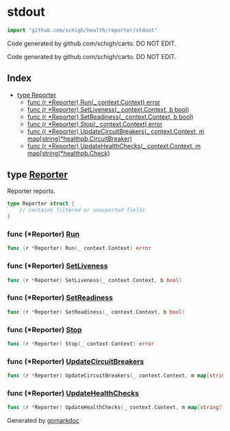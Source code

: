 <!-- gomarkdoc:embed:start -->

<!-- Code generated by gomarkdoc. DO NOT EDIT -->

# stdout

```go
import "github.com/schigh/health/reporter/stdout"
```

Code generated by github.com/schigh/carto. DO NOT EDIT.

Code generated by github.com/schigh/carto. DO NOT EDIT.

## Index

- [type Reporter](<#Reporter>)
  - [func \(r \*Reporter\) Run\(\_ context.Context\) error](<#Reporter.Run>)
  - [func \(r \*Reporter\) SetLiveness\(\_ context.Context, b bool\)](<#Reporter.SetLiveness>)
  - [func \(r \*Reporter\) SetReadiness\(\_ context.Context, b bool\)](<#Reporter.SetReadiness>)
  - [func \(r \*Reporter\) Stop\(\_ context.Context\) error](<#Reporter.Stop>)
  - [func \(r \*Reporter\) UpdateCircuitBreakers\(\_ context.Context, m map\[string\]\*healthpb.CircuitBreaker\)](<#Reporter.UpdateCircuitBreakers>)
  - [func \(r \*Reporter\) UpdateHealthChecks\(\_ context.Context, m map\[string\]\*healthpb.Check\)](<#Reporter.UpdateHealthChecks>)


<a name="Reporter"></a>
## type [Reporter](<https://github.com/schigh/health/blob/main/reporter/stdout/reporter.go#L26-L31>)

Reporter reports.

```go
type Reporter struct {
    // contains filtered or unexported fields
}
```

<a name="Reporter.Run"></a>
### func \(\*Reporter\) [Run](<https://github.com/schigh/health/blob/main/reporter/stdout/reporter.go#L33>)

```go
func (r *Reporter) Run(_ context.Context) error
```



<a name="Reporter.SetLiveness"></a>
### func \(\*Reporter\) [SetLiveness](<https://github.com/schigh/health/blob/main/reporter/stdout/reporter.go#L48>)

```go
func (r *Reporter) SetLiveness(_ context.Context, b bool)
```



<a name="Reporter.SetReadiness"></a>
### func \(\*Reporter\) [SetReadiness](<https://github.com/schigh/health/blob/main/reporter/stdout/reporter.go#L56>)

```go
func (r *Reporter) SetReadiness(_ context.Context, b bool)
```



<a name="Reporter.Stop"></a>
### func \(\*Reporter\) [Stop](<https://github.com/schigh/health/blob/main/reporter/stdout/reporter.go#L44>)

```go
func (r *Reporter) Stop(_ context.Context) error
```



<a name="Reporter.UpdateCircuitBreakers"></a>
### func \(\*Reporter\) [UpdateCircuitBreakers](<https://github.com/schigh/health/blob/main/reporter/stdout/reporter.go#L69>)

```go
func (r *Reporter) UpdateCircuitBreakers(_ context.Context, m map[string]*healthpb.CircuitBreaker)
```



<a name="Reporter.UpdateHealthChecks"></a>
### func \(\*Reporter\) [UpdateHealthChecks](<https://github.com/schigh/health/blob/main/reporter/stdout/reporter.go#L64>)

```go
func (r *Reporter) UpdateHealthChecks(_ context.Context, m map[string]*healthpb.Check)
```



Generated by [gomarkdoc](<https://github.com/princjef/gomarkdoc>)


<!-- gomarkdoc:embed:end -->